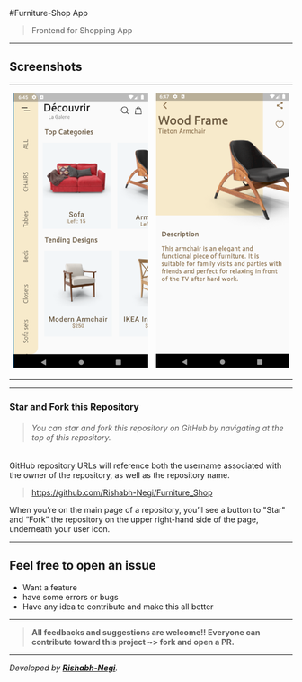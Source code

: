 #Furniture-Shop App
>Frontend for Shopping App
---

## Screenshots
<table>
<tr>
    <td>

![HomeScreen](https://github.com/Rishabh-Negi/Furniture_Shop/blob/master/gallery/homeScreen.PNG?raw=true)
    </td>
    <td>

![ItemScreen](https://github.com/Rishabh-Negi/Furniture_Shop/blob/master/gallery/itemScreen.PNG?raw=true)
    </td>
</tr>
</table>

---
### Star and Fork this Repository
>###### You can star and fork this repository on GitHub by navigating at the top of this repository.

GitHub repository URLs will reference both the username associated with the owner of the repository, as well as the repository name. 

> https://github.com/Rishabh-Negi/Furniture_Shop

When you’re on the main page of a repository, you’ll see a button to "Star" and “Fork” the repository on the upper right-hand side of the page, underneath your user icon.

---
## Feel free to open an issue
- Want a feature 
- have some errors or bugs
- Have any idea to contribute and make this all better

---
>**All feedbacks and suggestions are welcome!! Everyone can contribute toward this project ~> fork and open a PR.**

---
_Developed by  **[Rishabh-Negi](https://github.com/Rishabh-Negi)**._


